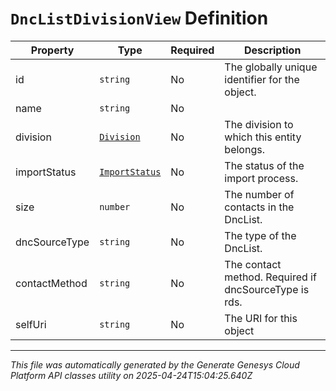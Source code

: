 # `DncListDivisionView` Definition

| Property | Type | Required | Description |
|----------|------|----------|-------------|
| id | `string` | No | The globally unique identifier for the object. |
| name | `string` | No |  |
| division | [`Division`](division-definition.md) | No | The division to which this entity belongs. |
| importStatus | [`ImportStatus`](importstatus-definition.md) | No | The status of the import process. |
| size | `number` | No | The number of contacts in the DncList. |
| dncSourceType | `string` | No | The type of the DncList. |
| contactMethod | `string` | No | The contact method. Required if dncSourceType is rds. |
| selfUri | `string` | No | The URI for this object |

---

*This file was automatically generated by the Generate Genesys Cloud Platform API classes utility on 2025-04-24T15:04:25.640Z*